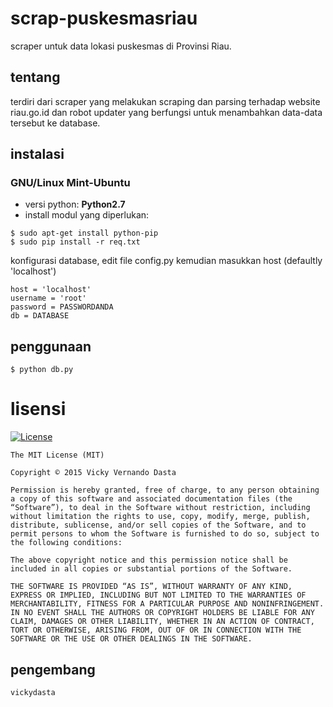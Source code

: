 # scrap-puskesmasriau
scraper untuk data lokasi puskesmas di Provinsi Riau.

## tentang

terdiri dari scraper yang melakukan scraping dan parsing terhadap website riau.go.id dan robot updater yang berfungsi untuk menambahkan data-data tersebut ke database.

## instalasi

### GNU/Linux Mint-Ubuntu
- versi python: **Python2.7**
- install modul yang diperlukan:

```
$ sudo apt-get install python-pip
$ sudo pip install -r req.txt
```

konfigurasi database, edit file config.py
kemudian masukkan host (defaultly 'localhost')
```
host = 'localhost'
username = 'root'
password = PASSWORDANDA
db = DATABASE
```

## penggunaan

`$ python db.py`

# lisensi


[![License](https://img.shields.io/packagist/l/doctrine/orm.svg)](http://www.apache.org/licenses/LICENSE-2.0.html)


```
The MIT License (MIT)

Copyright © 2015 Vicky Vernando Dasta

Permission is hereby granted, free of charge, to any person obtaining a copy of this software and associated documentation files (the “Software”), to deal in the Software without restriction, including without limitation the rights to use, copy, modify, merge, publish, distribute, sublicense, and/or sell copies of the Software, and to permit persons to whom the Software is furnished to do so, subject to the following conditions:

The above copyright notice and this permission notice shall be included in all copies or substantial portions of the Software.

THE SOFTWARE IS PROVIDED “AS IS”, WITHOUT WARRANTY OF ANY KIND, EXPRESS OR IMPLIED, INCLUDING BUT NOT LIMITED TO THE WARRANTIES OF MERCHANTABILITY, FITNESS FOR A PARTICULAR PURPOSE AND NONINFRINGEMENT. IN NO EVENT SHALL THE AUTHORS OR COPYRIGHT HOLDERS BE LIABLE FOR ANY CLAIM, DAMAGES OR OTHER LIABILITY, WHETHER IN AN ACTION OF CONTRACT, TORT OR OTHERWISE, ARISING FROM, OUT OF OR IN CONNECTION WITH THE SOFTWARE OR THE USE OR OTHER DEALINGS IN THE SOFTWARE.
```


## pengembang

`vickydasta`

